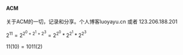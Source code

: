 #### ACM

关于ACM的一切，记录和分享。个人博客luoyayu.cn 或者 123.206.188.201



$2^{11}=2^{2^0+2^1+2^3}=2^{2^0}*2^{2^1}*2^{2^3}$ 

$11(10)=1011(2)$



